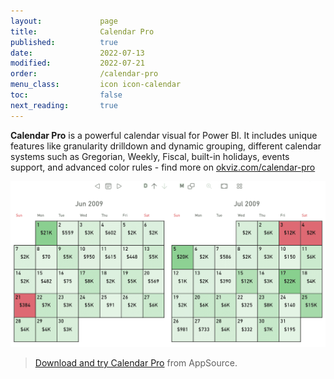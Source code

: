 ```yaml
---
layout:             page
title:              Calendar Pro
published:          true
date:               2022-07-13
modified:           2022-07-21
order:              /calendar-pro
menu_class:         icon icon-calendar
toc:                false
next_reading:       true
---
```


**Calendar Pro** is a powerful calendar visual for Power BI. It includes unique features like granularity drilldown and dynamic grouping, different calendar systems such as Gregorian, Weekly, Fiscal, built-in holidays, events support, and advanced color rules - find more on [okviz.com/calendar-pro](https://okviz.com/calendar-pro)

<img src="images/calendar-pro.png" width="600" class="noborder noround noshadow">

> [Download and try Calendar Pro](https://appsource.microsoft.com/en-US/product/power-bi-visuals/okvizcorp1634637213047.calendarprobyokviz) from AppSource.